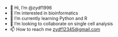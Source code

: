 - 👋 Hi, I’m @zydf1996
- 👀 I’m interested in bioinformatics
- 🌱 I’m currently learning Python and R
- 💞️ I’m looking to collaborate on single cell analysis
- 📫 How to reach me zydf12345@gmail.com

<!---
zydf1996/zydf1996 is a ✨ special ✨ repository because its `README.md` (this file) appears on your GitHub profile.
You can click the Preview link to take a look at your changes.
--->
